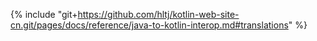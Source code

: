 {% include "git+https://github.com/hltj/kotlin-web-site-cn.git/pages/docs/reference/java-to-kotlin-interop.md#translations" %}
